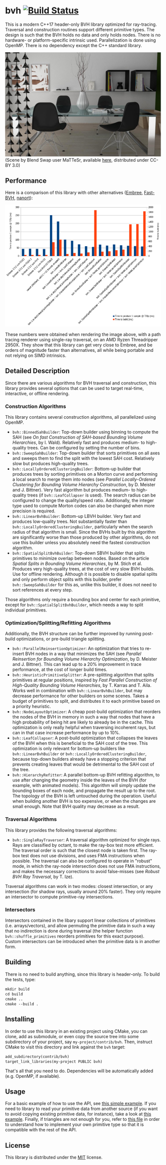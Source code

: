 # bvh [![Build Status](https://travis-ci.org/madmann91/bvh.svg?branch=master)](https://travis-ci.org/madmann91/bvh)

This is a modern C++17 header-only BVH library optimized for ray-tracing. Traversal and
construction routines support different primitive types. The design is such that the
BVH holds no data and only holds nodes. There is no hardware- or platform-specific
intrinsic used. Parallelization is done using OpenMP. There is no dependency
except the C++ standard library.

![Example rendering generated by a path tracer using this library](render.jpg)
(Scene by Blend Swap user MaTTeSr, available [here](https://www.blendswap.com/blend/18762), distributed under CC-BY 3.0)

## Performance

Here is a comparison of this library with other alternatives ([Embree](https://github.com/embree/embree), [Fast-BVH](https://github.com/brandonpelfrey/Fast-BVH), [nanort](https://github.com/lighttransport/nanort)):

![Comparison of this library vs. other alternatives](chart.png)

These numbers were obtained when rendering the image above, with a path tracing renderer
using single-ray traversal, on an AMD Ryzen Threadripper 2950X. They show that this library
can get very close to Embree, and be orders of magnitude faster than alternatives, all while
being portable and not relying on SIMD intrinsics.

## Detailed Description

Since there are various algorithms for BVH traversal and construction, this library provides
several options that can be used to target real-time, interactive, or offline rendering.

### Construction Algorithms

This library contains several construction algorithms, all parallelized using OpenMP.

 - `bvh::BinnedSahBuilder`: Top-down builder using binning to compute the SAH (see
   _On fast Construction of SAH-based Bounding Volume Hierarchies_, by I. Wald). Relatively fast
   and produces medium- to high-quality trees. Can be configured by setting the number of bins.
 - `bvh::SweepSahBuilder`: Top-down builder that sorts primitives on all axes and sweeps them
   to find the split with the lowest SAH cost. Relatively slow but produces high-quality trees.
 - `bvh::LocallyOrderedClusteringBuilder`: Bottom-up builder that produces trees by sorting
   primitives on a Morton curve and performing a local search to merge them into nodes (see
   _Parallel Locally-Ordered Clustering for Bounding Volume Hierarchy Construction_,
   by D. Meister and J. Bittner). Very fast algorithm but produces medium- to high-quality
   trees (if `bvh::LeafCollapser` is used). The search radius can be configured to change the
   quality/speed ratio. Additionally, the integer type used to compute Morton codes can also be
   changed when more precision is required.
 - `bvh::LinearBvhBuilder`: Bottom-up LBVH builder. Very fast and produces low-quality trees.
   Not substantially faster than `bvh::LocallyOrderedClusteringBuilder`, particularly when the
   search radius of that algorithm is small. Since the BVHs built by this algorithm are significantly
   worse than those produced by other algorithms, do not use this builder unless you absolutely
   need the fastest construction algorithm.
 - `bvh::SpatialSplitBvhBuilder`: Top-down SBVH builder that splits primitives to minimize overlap
   between nodes. Based on the article _Spatial Splits in Bounding Volume Hierarchies_, by M. Stich et al.
   Produces very high-quality trees, at the cost of very slow BVH builds. Use for offline rendering.
   Although it is possible to disable spatial splits and only perform object splits with this builder,
   prefer `bvh::SweepSahBuilder` for this as, unlike this builder, it does not need to sort references
   at every step.

Those algorithms only require a bounding box and center for each primitive, except for
`bvh::SpatialSplitBvhBuilder`, which needs a way to split individual primitives.

### Optimization/Splitting/Refitting Algorithms

Additionally, the BVH structure can be further improved by running post-build optimizations,
or pre-build triangle splitting.

 - `bvh::ParallelReinsertionOptimizer`: An optimization that tries to re-insert BVH nodes
   in a way that minimizes the SAH (see _Parallel Reinsertion for Bounding Volume Hierarchy Optimization_,
   by D. Meister and J. Bittner). This can lead up to a 20% improvement in trace performance,
   at the cost of longer build times.
 - `bvh::HeuristicPrimitiveSplitter`: A pre-splitting algorithm that splits primitives at regular
   positions, inspired by _Fast Parallel Construction of High-Quality Bounding Volume Hierarchies_,
   by T. Karras and T. Aila. Works well in combination with `bvh::LinearBvhBuilder`, but may
   decrease performance for other builders on some scenes. Takes a budget of primitives to split,
   and distributes it to each primitive based on a priority heuristic.
 - `bvh::NodeLayoutOptimizer`: A cheap post-build optimization that reorders the nodes of the BVH in
   memory in such a way that nodes that have a high probability of being hit are likely to already be
   in the cache. This optimization is only really helpful when traversing incoherent rays, but can in
   that case increase performance by up to 10%.
 - `bvh::LeafCollapser`: A post-build optimization that collapses the leaves of the BVH when this is
   beneficial to the SAH cost of the tree. This optimization is only relevant for bottom-up builders
   like `bvh::LinearBvhBuilder` or `bvh::LocallyOrderedClusteringBuilder`, because top-down builders
   already have a stopping criterion that prevents creating leaves that would be detrimental to the
   SAH cost of the tree.
 - `bvh::HierarchyRefitter`: A parallel bottom-up BVH refitting algorithm, to use after changing the
   geometry inside the leaves of the BVH (for example, with animated models). This algorithm will
   simply update the bounding boxes of each node, and propagate the result up to the root. The topology
   of the BVH is left untouched during the operation. Useful when building another BVH is too expensive,
   or when the changes are small enough. Note that BVH quality may decrease as a result.

### Traversal Algorithms

This library provides the following traversal algorithms:

 - `bvh::SingleRayTraverser`: A traversal algorithm optimized for single rays.
    Rays are classified by octant, to make the ray-box test more efficient. The
    traversal order is such that the closest node is taken first. The ray-box
    test does not use divisions, and uses FMA instructions when possible. The
    traversal can also be configured to operate in "robust" mode, in which the
    ray-node intersection does not use FMA instructions, and makes the necessary
    corrections to avoid false-misses (see _Robust BVH Ray Traversal_, by T. Ize).
    
Traversal algorithms can work in two modes: closest intersection,
or any intersection (for shadow rays, usually around 20% faster).
They only require an intersector to compute primitive-ray intersections.

### Intersectors

Intersectors contained in the libary support linear collections of primitives (i.e. arrays/vectors),
and allow permuting the primitive data in such a way that no indirection is done during traversal
(the helper function `bvh::shuffle_primitives` reorders primitives for this exact purpose).
Custom intersectors can be introduced when the primitive data is in another form.

## Building

There is no need to build anything, since this library is header-only.
To build the tests, type:

    mkdir build
    cd build
    cmake ..
    cmake --build .

## Installing

In order to use this library in an existing project using CMake, you can clone, add as submodule, or
even copy the source tree into some subdirectory of your project, say `my-project/contrib/bvh`.
Then, instruct CMake to visit this directory and link against the `bvh` target:

    add_subdirectory(contrib/bvh)
    target_link_libraries(my-project PUBLIC bvh)

That's all that you need to do. Dependencies will be automatically added (e.g. OpenMP, if available).

## Usage

For a basic example of how to use the API, see [this simple example](test/simple_example.cpp).
If you need to library to read your primitive data from another source (if you want to avoid
copying existing primitive data, for instance), take a look at [this example](test/custom_intersector.cpp).
Finally, if triangles are not enough for you, refer to [this file](test/custom_primitive.cpp)
in order to understand how to implement your own primitive type so that it is compatible
with the rest of the API.

## License

This library is distributed under the [MIT](LICENSE.txt) license.

